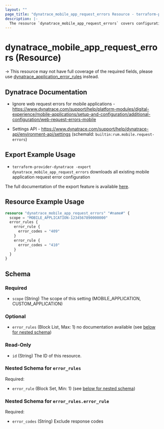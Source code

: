 ```yaml
---
layout: ""
page_title: "dynatrace_mobile_app_request_errors Resource - terraform-provider-dynatrace"
description: |-
  The resource `dynatrace_mobile_app_request_errors` covers configuration for mobile application request errors
---
```


# dynatrace_mobile_app_request_errors (Resource)

-> This resource may not have full coverage of the required fields, please use [dynatrace_application_error_rules](https://registry.terraform.io/providers/dynatrace-oss/dynatrace/latest/docs/resources/application_error_rules) instead.

## Dynatrace Documentation

- Ignore web request errors for mobile applications - https://www.dynatrace.com/support/help/platform-modules/digital-experience/mobile-applications/setup-and-configuration/additional-configuration/web-request-errors-mobile

- Settings API - https://www.dynatrace.com/support/help/dynatrace-api/environment-api/settings (schemaId: `builtin:rum.mobile.request-errors`)

## Export Example Usage

- `terraform-provider-dynatrace -export dynatrace_mobile_app_request_errors` downloads all existing mobile application request error configuration

The full documentation of the export feature is available [here](https://registry.terraform.io/providers/dynatrace-oss/dynatrace/latest/docs/guides/export-v2).

## Resource Example Usage

```terraform
resource "dynatrace_mobile_app_request_errors" "#name#" {
  scope = "MOBILE_APPLICATION-1234567890000000"
  error_rules {
    error_rule {
      error_codes = "409"
    }
    error_rule {
      error_codes = "410"
    }
  }
}
```

<!-- schema generated by tfplugindocs -->
## Schema

### Required

- `scope` (String) The scope of this setting (MOBILE_APPLICATION, CUSTOM_APPLICATION)

### Optional

- `error_rules` (Block List, Max: 1) no documentation available (see [below for nested schema](#nestedblock--error_rules))

### Read-Only

- `id` (String) The ID of this resource.

<a id="nestedblock--error_rules"></a>
### Nested Schema for `error_rules`

Required:

- `error_rule` (Block Set, Min: 1) (see [below for nested schema](#nestedblock--error_rules--error_rule))

<a id="nestedblock--error_rules--error_rule"></a>
### Nested Schema for `error_rules.error_rule`

Required:

- `error_codes` (String) Exclude response codes
 